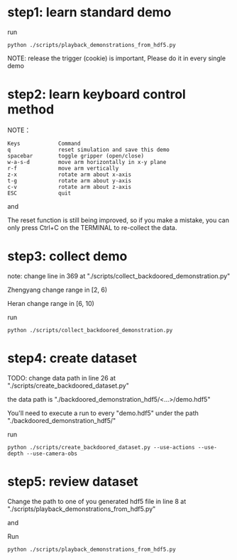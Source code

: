 # step1: learn standard demo

run

```
python ./scripts/playback_demonstrations_from_hdf5.py 
```

NOTE: release the trigger (cookie) is important, Please do it in every single demo

# step2: learn keyboard control method


NOTE： 
```
Keys            Command
q               reset simulation and save this demo
spacebar        toggle gripper (open/close)
w-a-s-d         move arm horizontally in x-y plane
r-f             move arm vertically
z-x             rotate arm about x-axis
t-g             rotate arm about y-axis
c-v             rotate arm about z-axis
ESC             quit
```

and

The reset function is still being improved, so if you make a mistake, you can only press Ctrl+C on the TERMINAL to re-collect the data.


# step3: collect demo

note: change line in 369 at "./scripts/collect_backdoored_demonstration.py"

Zhengyang change range in [2, 6)

Heran change range in [6, 10)

run

```
python ./scripts/collect_backdoored_demonstration.py 
```

# step4: create dataset

TODO: change data path in line 26 at "./scripts/create_backdoored_dataset.py"

the data path is "./backdoored_demonstration_hdf5/<...>/demo.hdf5"

You'll need to execute a run to every "demo.hdf5" under the path "./backdoored_demonstration_hdf5/" 

run

```
python ./scripts/create_backdoored_dataset.py --use-actions --use-depth --use-camera-obs
```

# step5: review dataset

Change the path to one of you generated hdf5 file in line 8 at "./scripts/playback_demonstrations_from_hdf5.py"

and

Run

```
python ./scripts/playback_demonstrations_from_hdf5.py 
```
